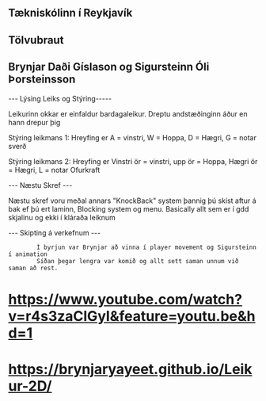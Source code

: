 <h2>Tækniskólinn í Reykjavík </h2>
<h2>Tölvubraut </h2>
<h2>Brynjar Daði Gíslason og Sigursteinn Óli Þorsteinsson</h2>


--- Lýsing Leiks og Stýring-----

Leikurinn okkar er einfaldur bardagaleikur. Dreptu andstæðinginn áður en hann drepur þig

Stýring leikmans 1:
            Hreyfing er A = vinstri,  W = Hoppa,  D = Hægri,  G = notar sverð
            
Stýring leikmans 2:
            Hreyfing er Vinstri ör = vinstri, upp ör  = Hoppa,  Hægri ör = Hægri,  L = notar Ofurkraft
            
           

--- Næstu Skref ---

  Næstu skref voru meðal annars "KnockBack" system þannig þú skíst aftur á bak ef þú ert laminn, Blocking system
  og menu. Basically allt sem er í gdd skjalinu og ekki í kláraða leiknum
  
--- Skipting á verkefnum ---

            Í byrjun var Brynjar að vinna í player movement og Sigursteinn í animation
            Síðan þegar lengra var komið og allt sett saman unnum við saman að rest.
            

# https://www.youtube.com/watch?v=r4s3zaClGyI&feature=youtu.be&hd=1
# https://brynjaryayeet.github.io/Leikur-2D/
  
  
